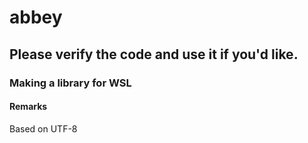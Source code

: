 # abbey

## Please verify the code and use it if you'd like.

### Making a library for WSL

#### Remarks

Based on UTF-8
